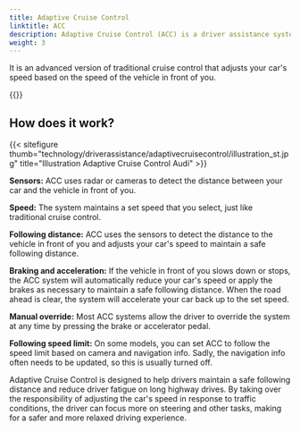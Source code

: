 ```yaml
---
title: Adaptive Cruise Control
linktitle: ACC
description: Adaptive Cruise Control (ACC) is a driver assistance system that uses sensors and software to maintain a safe following distance between your car and the vehicle in front of you while cruising on the highway.
weight: 3
---
```

<!-- markdownlint-disable MD033 -->

It is an advanced version of traditional cruise control that adjusts your car's speed based on the speed of the vehicle in front of you.

{{<evkxdisplayaddarticle />}}

## How does it work?

{{< sitefigure thumb="technology/driverassistance/adaptivecruisecontrol/illustration_st.jpg" title="Illustration Adaptive Cruise Control Audi" >}}

**Sensors:** ACC uses radar or cameras to detect the distance between your car and the vehicle in front of you.

**Speed:** The system maintains a set speed that you select, just like traditional cruise control.

**Following distance:** ACC uses the sensors to detect the distance to the vehicle in front of you and adjusts your car's speed to maintain a safe following distance.

**Braking and acceleration:** If the vehicle in front of you slows down or stops, the ACC system will automatically reduce your car's speed or apply the brakes as necessary to maintain a safe following distance. When the road ahead is clear, the system will accelerate your car back up to the set speed.

**Manual override:** Most ACC systems allow the driver to override the system at any time by pressing the brake or accelerator pedal.

**Following speed limit:** On some models, you can set ACC to follow the speed limit based on camera and navigation info. Sadly, the navigation info often needs to be updated, so this is usually turned off.

Adaptive Cruise Control is designed to help drivers maintain a safe following distance and reduce driver fatigue on long highway drives. By taking over the responsibility of adjusting the car's speed in response to traffic conditions, the driver can focus more on steering and other tasks, making for a safer and more relaxed driving experience.
